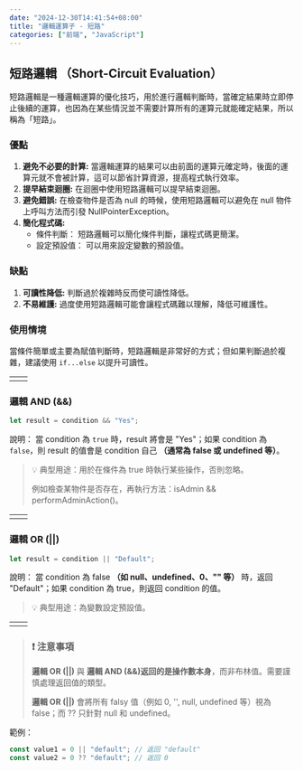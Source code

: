 ```yaml
---
date: "2024-12-30T14:41:54+08:00"
title: "邏輯運算子 - 短路"
categories: ["前端", "JavaScript"]
---
```


## 短路邏輯 （Short-Circuit Evaluation）

短路邏輯是一種邏輯運算的優化技巧，用於進行邏輯判斷時，當確定結果時立即停止後續的運算，也因為在某些情況並不需要計算所有的運算元就能確定結果，所以稱為「短路」。

### 優點

1. **避免不必要的計算:** 當邏輯運算的結果可以由前面的運算元確定時，後面的運算元就不會被計算，這可以節省計算資源，提高程式執行效率。
2. **提早結束迴圈:** 在迴圈中使用短路邏輯可以提早結束迴圈。
3. **避免錯誤:**
   在檢查物件是否為 null 的時候，使用短路邏輯可以避免在 null 物件上呼叫方法而引發 NullPointerException。
4. **簡化程式碼:**
   - 條件判斷： 短路邏輯可以簡化條件判斷，讓程式碼更簡潔。
   - 設定預設值： 可以用來設定變數的預設值。

### 缺點

1. **可讀性降低:** 判斷過於複雜時反而使可讀性降低。
2. **不易維護:** 過度使用短路邏輯可能會讓程式碼難以理解，降低可維護性。

### 使用情境

當條件簡單或主要為賦值判斷時，短路邏輯是非常好的方式；但如果判斷過於複雜，建議使用 `if...else` 以提升可讀性。

|     |     |
| --- | --- |
|     |     |

### 邏輯 AND (&&)

```js
let result = condition && "Yes";
```

說明：
當 condition 為 `true` 時，result 將會是 "Yes"；如果 condition 為 `false`，則 result 的值會是 condition 自己 **（通常為 false 或 undefined 等）**。

> 💡 典型用途：用於在條件為 true 時執行某些操作，否則忽略。
>
> 例如檢查某物件是否存在，再執行方法：isAdmin && performAdminAction()。

|     |     |
| --- | --- |
|     |     |

### 邏輯 OR (||)

```js
let result = condition || "Default";
```

說明：
當 condition 為 false **（如 null、undefined、0、"" 等）** 時，返回 "Default"；如果 condition 為 true，則返回 condition 的值。

> 💡 典型用途：為變數設定預設值。

|     |     |
| --- | --- |
|     |     |

> ### ❗️ 注意事項
>
> **邏輯 OR (||)** 與 **邏輯 AND (&&)**返回的是**操作數本身**，而非布林值。需要謹慎處理返回值的類型。
>
> **邏輯 OR (||)** 會將所有 falsy 值（例如 0, '', null, undefined 等）視為 false；而 ?? 只針對 null 和 undefined。

範例：

```js
const value1 = 0 || "default"; // 返回 "default"
const value2 = 0 ?? "default"; // 返回 0
```

